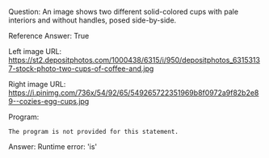 Question: An image shows two different solid-colored cups with pale interiors and without handles, posed side-by-side.

Reference Answer: True

Left image URL: https://st2.depositphotos.com/1000438/6315/i/950/depositphotos_63153137-stock-photo-two-cups-of-coffee-and.jpg

Right image URL: https://i.pinimg.com/736x/54/92/65/549265722351969b8f0972a9f82b2e89--cozies-egg-cups.jpg

Program:

```
The program is not provided for this statement.
```
Answer: Runtime error: 'is'

